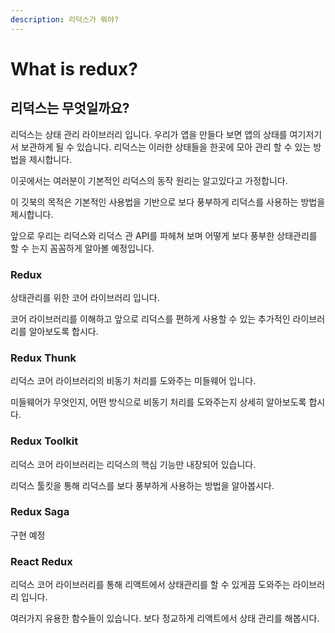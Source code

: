 ```yaml
---
description: 리덕스가 뭐야?
---
```


# What is redux?

## 리덕스는 무엇일까요?

리덕스는 상태 관리 라이브러리 입니다. 우리가 앱을 만들다 보면 앱의 상태를 여기저기서 보관하게 될 수 있습니다. 리덕스는 이러한 상태들을 한곳에 모아 관리 할 수 있는 방법을 제시합니다.

이곳에서는 여러분이 기본적인 리덕스의 동작 원리는 알고있다고 가정합니다. 

이 깃북의 목적은 기본적인 사용법을 기반으로 보다 풍부하게 리덕스를 사용하는 방법을 제시합니다.  

앞으로 우리는 리덕스와 리덕스 관 API를 파헤쳐 보며 어떻게 보다 풍부한 상태관리를 할 수 는지 꼼꼼하게 알아볼 예정입니다.

### Redux

상태관리를 위한 코어 라이브러리 입니다.

코어 라이브러리를 이해하고 앞으로 리덕스를 편하게 사용할 수 있는 추가적인 라이브러리를 알아보도록 합시다.

### Redux Thunk

리덕스 코어 라이브러리의 비동기 처리를 도와주는 미들웨어 입니다.

미들웨어가 무엇인지, 어떤 방식으로 비동기 처리를 도와주는지 상세히 알아보도록 합시다.

### Redux Toolkit

리덕스 코어 라이브러리는 리덕스의 핵심 기능만 내장되어 있습니다.

리덕스 툴킷을 통해 리덕스를 보다 풍부하게 사용하는 방법을 알아봅시다.

### Redux Saga

구현 예정

### React Redux

리덕스 코어 라이브러리를 통해 리액트에서 상태관리를 할 수 있게끔 도와주는 라이브러리 입니다.

여러가지 유용한 함수들이 있습니다. 보다 정교하게 리액트에서 상태 관리를 해봅시다.  

 

